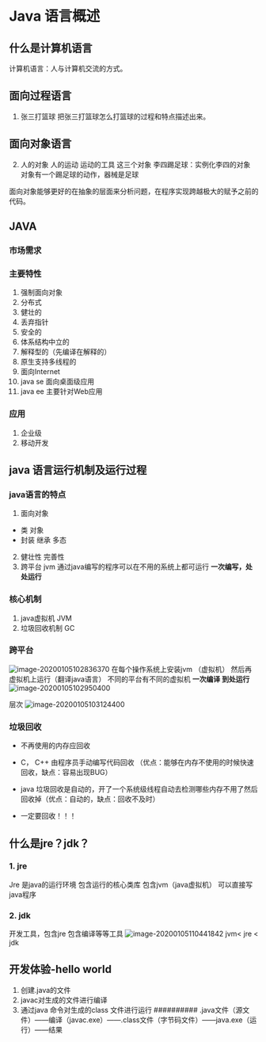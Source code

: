 # Java 语言概述

## 什么是计算机语言
计算机语言：人与计算机交流的方式。

## 面向过程语言
1. 张三打篮球 把张三打篮球怎么打篮球的过程和特点描述出来。
## 面向对象语言
2. 人的对象 人的运动 运动的工具 这三个对象
李四踢足球：实例化李四的对象 对象有一个踢足球的动作，器械是足球

面向对象能够更好的在抽象的层面来分析问题，在程序实现跨越极大的赋予之前的代码。

## JAVA 

###  市场需求
###  主要特性
1. 强制面向对象
2. 分布式
3. 健壮的
4. 丢弃指针
5. 安全的
6. 体系结构中立的
7. 解释型的（先编译在解释的）
8. 原生支持多线程的
9. 面向Internet
10. java se 面向桌面级应用  
11. java ee 主要针对Web应用
### 应用
1. 企业级
2. 移动开发

## java 语言运行机制及运行过程
### java语言的特点
1. 面向对象 
* 类 对象
* 封装 继承 多态
2. 健壮性 完善性
3. 跨平台 jvm
通过java编写的程序可以在不用的系统上都可运行
**一次编写，处处运行** 
### 核心机制
1. java虚拟机 JVM 
2. 垃圾回收机制 GC 

### 跨平台

![image-20200105102836370](C:\Users\Yjj\AppData\Roaming\Typora\typora-user-images\image-20200105102836370.png)
在每个操作系统上安装jvm （虚拟机）
然后再虚拟机上运行（翻译java语言）
不同的平台有不同的虚拟机 
**一次编译 到处运行**
![image-20200105102950400](C:\Users\Yjj\AppData\Roaming\Typora\typora-user-images\image-20200105102950400.png)

层次
![image-20200105103124400](C:\Users\Yjj\AppData\Roaming\Typora\typora-user-images\image-20200105103124400.png)

### 垃圾回收
* 不再使用的内存应回收

* C， C++ 由程序员手动编写代码回收 （优点：能够在内存不使用的时候快速回收，缺点：容易出现BUG）

* java 垃圾回收是自动的，开了一个系统级线程自动去检测哪些内存不用了然后回收掉（优点：自动的，缺点：回收不及时）

* 一定要回收！！！

## 什么是jre？jdk？
### 1. jre
Jre 是java的运行环境 包含运行的核心类库 包含jvm（java虚拟机）
可以直接写java程序
### 2. jdk
开发工具，包含jre 包含编译等等工具
![image-20200105110441842](C:\Users\Yjj\AppData\Roaming\Typora\typora-user-images\image-20200105110441842.png)
jvm< jre < jdk
## 开发体验-hello world
1. 创建.java的文件
2. javac对生成的文件进行编译
3. 通过java 命令对生成的class 文件进行运行
##########
.java文件（源文件）——编译（javac.exe）——.class文件（字节码文件）——java.exe（运行）——结果

